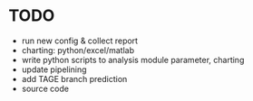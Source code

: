TODO
========

- run new config & collect report  
- charting: python/excel/matlab   
- write python scripts to analysis module parameter, charting   
- update pipelining   
- add TAGE branch prediction   
- source code   





